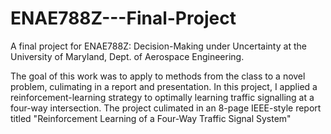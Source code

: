 # ENAE788Z---Final-Project
A final project for ENAE788Z: Decision-Making under Uncertainty at the University of Maryland, Dept. of Aerospace Engineering. 

The goal of this work was to apply to methods from the class to a novel problem, culimating in a report and presentation. In this project, I applied a reinforcement-learning strategy to optimally learning traffic signalling at a four-way intersection. The project culimated in an 8-page IEEE-style report titled "Reinforcement Learning of a Four-Way Traffic Signal System"
